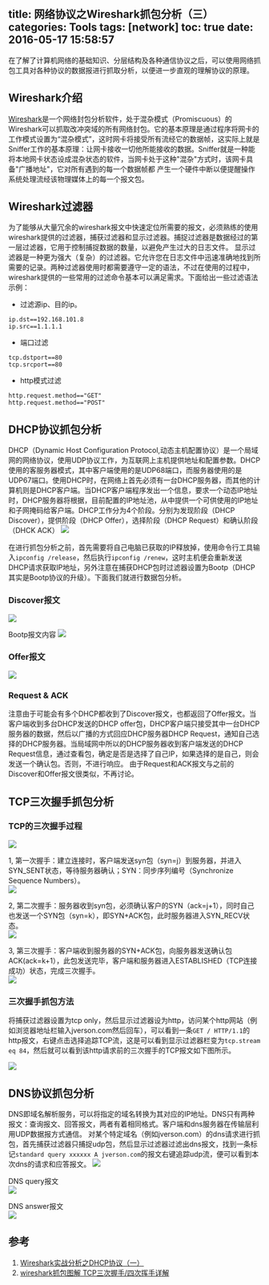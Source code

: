 title: 网络协议之Wireshark抓包分析（三）
categories: Tools
tags: [network]
toc: true
date: 2016-05-17 15:58:57
---

在了解了计算机网络的基础知识、分层结构及各种通信协议之后，可以使用网络抓包工具对各种协议的数据报进行抓取分析，以便进一步直观的理解协议的原理。
<!-- more -->

## Wireshark介绍

[Wireshark](https://www.wireshark.org/)是一个网络封包分析软件，处于混杂模式（Promiscuous）的Wireshark可以抓取改冲突域的所有网络封包。它的基本原理是通过程序将网卡的工作模式设置为“混杂模式”，这时网卡将接受所有流经它的数据帧，这实际上就是Sniffer工作的基本原理：让网卡接收一切他所能接收的数据。Sniffer就是一种能将本地网卡状态设成混杂状态的软件，当网卡处于这种"混杂"方式时，该网卡具备"广播地址"，它对所有遇到的每一个数据帧都 产生一个硬件中断以便提醒操作系统处理流经该物理媒体上的每一个报文包。

## Wireshark过滤器

为了能够从大量冗余的wireshark报文中快速定位所需要的报文，必须熟练的使用wireshark提供的过滤器，捕获过滤器和显示过滤器。捕捉过滤器是数据经过的第一层过滤器，它用于控制捕捉数据的数量，以避免产生过大的日志文件。
显示过滤器是一种更为强大（复杂）的过滤器。它允许您在日志文件中迅速准确地找到所需要的记录。两种过滤器使用时都需要遵守一定的语法，不过在使用的过程中，wireshark提供的一些常用的过滤命令基本可以满足需求。下面给出一些过滤语法示例：   

- 过滤源ip、目的ip。  
```
ip.dst==192.168.101.8
ip.src==1.1.1.1
```

- 端口过滤
```
tcp.dstport==80
tcp.srcport==80
```

- http模式过滤
```
http.request.method=="GET"
http.request.method=="POST"
```

## DHCP协议抓包分析

 DHCP（Dynamic Host Configuration Protocol,动态主机配置协议）是一个局域网的网络协议，使用UDP协议工作，为互联网上主机提供地址和配置参数。DHCP使用的客服务器模式，其中客户端使用的是UDP68端口，而服务器使用的是UDP67端口。使用DHCP时，在网络上首先必须有一台DHCP服务器，而其他的计算机则是DHCP客户端。当DHCP客户端程序发出一个信息，要求一个动态IP地址时，DHCP服务器将根据，目前配置的IP地址池，从中提供一个可供使用的IP地址和子网掩码给客户端。DHCP工作分为4个阶段。分别为发现阶段（DHCP Discover），提供阶段（DHCP Offer），选择阶段（DHCP Request）和确认阶段（DHCK ACK）
 ![](http://7u2eve.com1.z0.glb.clouddn.com/20151130090201520.png)

在进行抓包分析之前，首先需要将自己电脑已获取的IP释放掉，使用命令行工具输入```ipconfig /release```，然后执行```ipconfig /renew```，这时主机便会重新发送DHCP请求获取IP地址，另外注意在捕获DHCP包时过滤器设置为Bootp（DHCP其实是Bootp协议的升级）。下面我们就进行数据包分析。

### Discover报文

![](http://7u2eve.com1.z0.glb.clouddn.com/filehelper_1463490751806_7.png)

Bootp报文内容
![](http://7u2eve.com1.z0.glb.clouddn.com/%E5%BE%AE%E4%BF%A1%E6%88%AA%E5%9B%BE_20160517212159.png)

### Offer报文

![](http://7u2eve.com1.z0.glb.clouddn.com/filehelper_1463492279868_95.png)

### Request & ACK
注意由于可能会有多个DHCP都收到了Discover报文，也都返回了Offer报文。当客户端收到多台DHCP发送的DHCP offer包，DHCP客户端只接受其中一台DHCP服务器的数据，然后以广播的方式回应DHCP服务器DHCP Request，通知自己选择的DHCP服务器。当局域网中所以的DHCP服务器收到客户端发送的DHCP Request信息，通过查看包，确定是否是选择了自己IP，如果选择的是自己，则会发送一个确认包。否则，不进行响应。
由于Request和ACK报文与之前的Discover和Offer报文很类似，不再讨论。


## TCP三次握手抓包分析

### TCP的三次握手过程
![](http://7u2eve.com1.z0.glb.clouddn.com/20140410074734_35455.jpg)

1, 第一次握手：建立连接时，客户端发送syn包（syn=j）到服务器，并进入SYN_SENT状态，等待服务器确认；SYN：同步序列编号（Synchronize Sequence Numbers）。  
![](http://7u2eve.com1.z0.glb.clouddn.com/syn.png)  

2, 第二次握手：服务器收到syn包，必须确认客户的SYN（ack=j+1），同时自己也发送一个SYN包（syn=k），即SYN+ACK包，此时服务器进入SYN_RECV状态。    
![](http://7u2eve.com1.z0.glb.clouddn.com/synack.png)

3, 第三次握手：客户端收到服务器的SYN+ACK包，向服务器发送确认包ACK(ack=k+1），此包发送完毕，客户端和服务器进入ESTABLISHED（TCP连接成功）状态，完成三次握手。     
![](http://7u2eve.com1.z0.glb.clouddn.com/ack.png)

### 三次握手抓包方法
将捕获过滤器设置为tcp only，然后显示过滤器设为http，访问某个http网站（例如浏览器地址栏输入jverson.com然后回车），可以看到一条```GET / HTTP/1.1```的http报文，右键点击选择追踪TCP流，这是可以看到显示过滤器栏变为```tcp.stream eq 84```，然后就可以看到该http请求前的三次握手的TCP报文如下图所示。

![](http://7u2eve.com1.z0.glb.clouddn.com/%E5%BE%AE%E4%BF%A1%E6%88%AA%E5%9B%BE_20160518170345.png)

## DNS协议抓包分析

DNS即域名解析服务，可以将指定的域名转换为其对应的IP地址。DNS只有两种报文：查询报文、回答报文，两者有着相同格式。客户端和dns服务器在传输层利用UDP数据报方式通信。
对某个特定域名（例如jverson.com）的dns请求进行抓包，首先捕获过滤器只捕捉udp包，然后显示过滤器过滤出dns报文，找到一条标记```standard query xxxxxx A jverson.com```的报文右键追踪udp流，便可以看到本次dns的请求和应答报文。
![](http://7u2eve.com1.z0.glb.clouddn.com/dns.png)

DNS query报文   
![](http://7u2eve.com1.z0.glb.clouddn.com/dnsquery.png)    


DNS answer报文    
![](http://7u2eve.com1.z0.glb.clouddn.com/dnsanswer.png)   



## 参考
1. [Wireshark实战分析之DHCP协议（一）](http://blog.csdn.net/longwang155069/article/details/50107911)    
2. [wireshark抓包图解 TCP三次握手/四次挥手详解](http://www.seanyxie.com/wireshark%E6%8A%93%E5%8C%85%E5%9B%BE%E8%A7%A3-tcp%E4%B8%89%E6%AC%A1%E6%8F%A1%E6%89%8B%E5%9B%9B%E6%AC%A1%E6%8C%A5%E6%89%8B%E8%AF%A6%E8%A7%A3/)